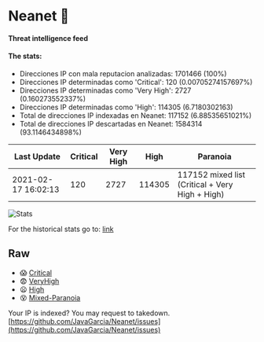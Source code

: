# Neanet :hocho:
#### Threat intelligence feed
#### The stats:

- Direcciones IP con mala reputacion analizadas: 1701466 (100%)
- Direcciones IP determinadas como 'Critical':  120 (0.00705274157697%)
- Direcciones IP determinadas como 'Very High':  2727 (0.160273552337%)
- Direcciones IP determinadas como 'High':  114305 (6.7180302163)
- Total de direcciones IP indexadas en Neanet:  117152 (6.88535651021%)
- Total de direcciones IP descartadas en Neanet:  1584314 (93.1146434898%)

| Last Update | Critical | Very High | High | Paranoia |
| --- | --- | --- | --- | --- |
| 2021-02-17 16:02:13 | 120 | 2727 | 114305 | 117152 mixed list (Critical + Very High + High)|

![Stats](https://docs.google.com/spreadsheets/d/e/2PACX-1vSnaNMIXVabIpDJjufMlzH7poXnshF3mgd8Is1g9ytUEzVsP5my4Trn8f-xkoLLQ38xpL3HtmUexLo6/pubchart?oid=501124687&format=image)

For the historical stats go to: [link](/stats.csv)
## Raw
- :scream: [Critical](https://raw.githubusercontent.com/JavaGarcia/Neanet/master/blacklists/neanet_critical.txt)
- :fearful: [VeryHigh](https://raw.githubusercontent.com/JavaGarcia/Neanet/master/blacklists/neanet_veryHigh.txtt)
- :frowning: [High](https://raw.githubusercontent.com/JavaGarcia/Neanet/master/blacklists/neanet_high.txt)
- :dizzy_face: [Mixed-Paranoia](https://raw.githubusercontent.com/JavaGarcia/Neanet/master/blacklists/neanet_all.txt)


Your IP is indexed? You may request to takedown. [https://github.com/JavaGarcia/Neanet/issues](https://github.com/JavaGarcia/Neanet/issues)








































































































































































































































































































































































































































































































































































































































































































































































































































































































































































































































































































































































































































































































































































































































































































































































































































































































































































































































































































































































































































































































































































































































































































































































































































































































































































































































































































































































































































































































































































































































































































































































































































































































































































































































































































































































































































































































































































































































































































































































































































































































































































































































































































































































































































